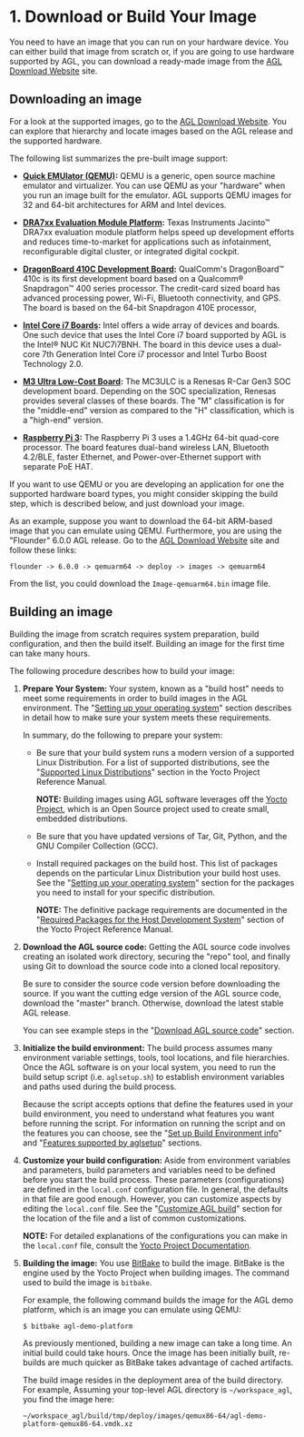 # 1. Download or Build Your Image #

You need to have an image that you can run on your hardware device.
You can either build that image from scratch or, if you are going to use
hardware supported by AGL, you can download a ready-made image from the
[AGL Download Website](https://download.automotivelinux.org/AGL/release/) site.

## Downloading an image ##

For a look at the supported images, go to the
[AGL Download Website](https://download.automotivelinux.org/AGL/release/).
You can explore that hierarchy and locate images based on the AGL release and the supported hardware.

The following list summarizes the pre-built image support:

* **[Quick EMUlator (QEMU)](https://www.qemu.org/):**
QEMU is a generic, open source machine emulator and virtualizer.
You can use QEMU as your "hardware" when you run an image built for
the emulator.
AGL supports QEMU images for 32 and 64-bit architectures for ARM and Intel
devices.

* **[DRA7xx Evaluation Module Platform](http://www.ti.com/tool/J6EVM5777):**
Texas Instruments Jacinto™ DRA7xx evaluation module platform helps speed up
development efforts and reduces time-to-market for applications
such as infotainment, reconfigurable digital cluster, or integrated digital
cockpit.

* **[DragonBoard 410C Development Board](https://developer.qualcomm.com/hardware/dragonboard-410c):**
QualComm's DragonBoard™ 410c is its first development board based
on a Qualcomm® Snapdragon™ 400 series processor.
The credit-card sized board has advanced processing power, Wi-Fi, Bluetooth
connectivity, and GPS.
The board is based on the 64-bit Snapdragon 410E processor,

* **[Intel Core i7 Boards](https://www.intel.com/content/www/us/en/nuc/nuc-kit-nuc7i7bnh-brief.html?wapkw=core+i7+boards):**
Intel offers a wide array of devices and boards.
One such device that uses the Intel Core i7 board supported by AGL
is the Intel® NUC Kit NUC7i7BNH.
The board in this device uses a dual-core 7th Generation Intel Core i7
processor and Intel Turbo Boost Technology 2.0.

* **[M3 Ultra Low-Cost Board](https://www.elinux.org/R-Car/Boards/M3SK):**
The MC3ULC is a Renesas R-Car Gen3 SOC development board.
Depending on the SOC specialization, Renesas provides several classes
of these boards.
The "M" classification is for the "middle-end" version as compared to the
"H" classification, which is a "high-end" version.

* **[Raspberry Pi 3](https://www.raspberrypi.org/products/):**
The Raspberry Pi 3 uses a 1.4GHz 64-bit quad-core processor.
The board features dual-band wireless LAN, Bluetooth 4.2/BLE,
faster Ethernet, and Power-over-Ethernet support with separate PoE HAT.

If you want to use QEMU or you are developing an application for one the
supported hardware board types, you might consider skipping the build
step, which is described below, and just download your image.

As an example, suppose you want to download the 64-bit ARM-based image
that you can emulate using QEMU.
Furthermore, you are using the "Flounder" 6.0.0 AGL release.
Go to the [AGL Download Website](https://download.automotivelinux.org/AGL/release/)
site and follow these links:

```
flounder -> 6.0.0 -> qemuarm64 -> deploy -> images -> qemuarm64
```

From the list, you could download the ``Image-qemuarm64.bin`` image file.

## Building an image ##

Building the image from scratch requires system preparation, build configuration, and then the build itself.
Building an image for the first time can take many hours.

The following procedure describes how to build your image:

1. **Prepare Your System:**  Your system, known as a "build host" needs to meet some requirements
   in order to build images in the AGL environment.
   The "[Setting up your operating system](./source-code.html#setting-up-your-operating-system)"
   section describes in detail how to make sure your system meets
   these requirements.

   In summary, do the following to prepare your system:

   * Be sure that your build system runs a modern version of a supported Linux Distribution.
     For a list of supported distributions, see the
     "[Supported Linux Distributions](https://yoctoproject.org/docs/2.4.4/ref-manual/ref-manual.html#detailed-supported-distros)"
     section in the Yocto Project Reference Manual.

     **NOTE:** Building images using AGL software leverages off the
     [Yocto Project](https://www.yoctoproject.org/), which is an Open Source project used to create small, embedded distributions.

   * Be sure that you have updated versions of Tar, Git, Python, and the GNU Compiler Collection (GCC).

   * Install required packages on the build host.
     This list of packages depends on the particular Linux Distribution your build host uses.
     See the
     "[Setting up your operating system](./source-code.html#setting-up-your-operating-system)"
     section for the packages you need to install for your specific
     distribution.

     **NOTE:** The definitive package requirements are documented in the
     "[Required Packages for the Host Development System](https://yoctoproject.org/docs/2.4.4/ref-manual/ref-manual.html#required-packages-for-the-host-development-system)"
     section of the Yocto Project Reference Manual.

2. **Download the AGL source code:** Getting the AGL source code involves creating an
   isolated work directory, securing the "repo" tool, and finally
   using Git to download the source code into a cloned local repository.

   Be sure to consider the source code version before downloading the source.
   If you want the cutting edge version of the AGL source code, download the "master" branch.
   Otherwise, download the latest stable AGL release.

   You can see example steps in the
   "[Download AGL source code](./source-code.html#download-agl-source-code)"
   section.

3. **Initialize the build environment:** The build process assumes many environment
   variable settings, tools, tool locations, and file hierarchies.
   Once the AGL software is on your local system, you need to run the build
   setup script (i.e. ``aglsetup.sh``) to establish environment variables
   and paths used during the build process.

   Because the script accepts options that define the features used in your
   build environment, you need to understand what features you want
   before running the script.
   For information on running the script and on the features you can choose,
   see the
   "[Set up Build Environment info](./source-code.html#set-up-build-environment-info)"
   and
   "[Features supported by aglsetup](./source-code.html#features-supported-by-aglsetup)"
   sections.

4. **Customize your build configuration:** Aside from environment variables
   and parameters, build parameters and variables need to be defined before
   you start the build process.
   These parameters (configurations) are defined in the ``local.conf``
   configuration file.
   In general, the defaults in that file are good enough.
   However, you can customize aspects by editing the ``local.conf`` file.
   See the
   "[Customize AGL build](./customize_bitbake_conf.html)"
   section for the location of the file and a list of common customizations.

   **NOTE:** For detailed explanations of the configurations you can make
   in the ``local.conf`` file, consult the
   [Yocto Project Documentation](https://www.yoctoproject.org/docs/).

5. **Building the image:** You use
   [BitBake](https://yoctoproject.org/docs/2.4.4/bitbake-user-manual/bitbake-user-manual.html)
   to build the image.
   BitBake is the engine used by the Yocto Project when building images.
   The command used to build the image is ``bitbake``.

   For example, the following command builds the image for the AGL demo platform,
   which is an image you can emulate using QEMU:

   ```
   $ bitbake agl-demo-platform
   ```

   As previously mentioned, building a new image can take a long time.
   An initial build could take hours.
   Once the image has been initially built, re-builds are much quicker as
   BitBake takes advantage of cached artifacts.

   The build image resides in the deployment area of the build directory.
   For example, Assuming your top-level AGL directory is ``~/workspace_agl``, you find the image here:

   ```
   ~/workspace_agl/build/tmp/deploy/images/qemux86-64/agl-demo-platform-qemux86-64.vmdk.xz
   ```
